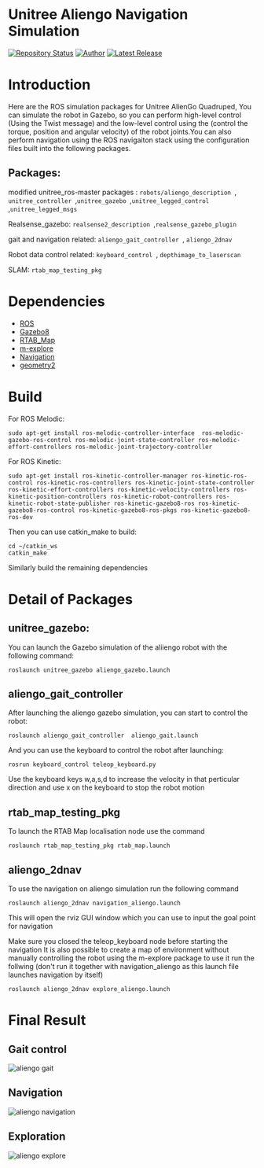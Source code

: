 # Unitree Aliengo Navigation Simulation
[![Repository Status](https://img.shields.io/badge/Repository%20Status-Maintained-dark%20green.svg)](https://github.com/guru-narayana/Aliengo_Nav-sim)
[![Author](https://img.shields.io/badge/Author-Nara%20Guru%20Narayanaswamy-blue)](https://www.linkedin.com/in/nara-guru-narayanaswamy-658a811b0/)
[![Latest Release](https://img.shields.io/badge/Latest%20Release-27%20July%202022-yellow.svg)](https://github.com/guru-narayana/Aliengo_Nav-sim/releases/tag/v3.0)
# Introduction
Here are the ROS simulation packages for Unitree AlienGo Quadruped, You can simulate the robot in Gazebo, so you can perform high-level control (Using the Twist message) and the low-level control using the (control the torque, position and angular velocity) of the robot joints.You can also perform navigation using the ROS navigaiton stack using the configuration files built into the following packages.

## Packages:
modified unitree_ros-master packages :  `robots/aliengo_description `, `unitree_controller `,`unitree_gazebo `,`unitree_legged_control `,`unitree_legged_msgs `

Realsense_gazebo: `realsense2_description `,`realsense_gazebo_plugin`

gait and navigation related: `aliengo_gait_controller `, `aliengo_2dnav`

Robot data control related: `keyboard_control `, `depthimage_to_laserscan`

SLAM:  `rtab_map_testing_pkg `
# Dependencies
* [ROS](https://www.ros.org/)
* [Gazebo8](http://gazebosim.org/)
* [RTAB_Map](https://github.com/introlab/rtabmap_ros)
* [m-explore](https://github.com/hrnr/m-explore)
* [Navigation](https://github.com/ros-planning/navigation)
* [geometry2](https://github.com/ros/geometry2)
# Build
<!-- If you would like to fully compile the `unitree_ros`, please run the following command to install relative packages. -->

For ROS Melodic:
```
sudo apt-get install ros-melodic-controller-interface  ros-melodic-gazebo-ros-control ros-melodic-joint-state-controller ros-melodic-effort-controllers ros-melodic-joint-trajectory-controller
```
For ROS Kinetic:
```
sudo apt-get install ros-kinetic-controller-manager ros-kinetic-ros-control ros-kinetic-ros-controllers ros-kinetic-joint-state-controller ros-kinetic-effort-controllers ros-kinetic-velocity-controllers ros-kinetic-position-controllers ros-kinetic-robot-controllers ros-kinetic-robot-state-publisher ros-kinetic-gazebo8-ros ros-kinetic-gazebo8-ros-control ros-kinetic-gazebo8-ros-pkgs ros-kinetic-gazebo8-ros-dev
```

Then you can use catkin_make to build:
```
cd ~/catkin_ws
catkin_make
```
Similarly build the remaining dependencies 
# Detail of Packages

## unitree_gazebo:
You can launch the Gazebo simulation of the aliiengo robot with the following command:
```
roslaunch unitree_gazebo aliengo_gazebo.launch
```

## aliengo_gait_controller
After launching the aliengo gazebo simulation, you can start to control the robot:
```
roslaunch aliengo_gait_controller  aliengo_gait.launch
```

And you can use the keyboard to control the robot after launching:
```
rosrun keyboard_control teleop_keyboard.py
```
Use the keyboard keys w,a,s,d to increase the velocity in that perticular direction and use x on the keyboard to stop the robot motion 
## rtab_map_testing_pkg
To launch the RTAB Map localisation node use the command 
```
roslaunch rtab_map_testing_pkg rtab_map.launch 
```
## aliengo_2dnav
To use the navigation on aliengo simulation run the following command
```
roslaunch aliengo_2dnav navigation_aliengo.launch
```
This will open the rviz GUI window which you can use to input the goal point for navigation

Make sure you closed the teleop_keyboard node before starting the navigation
It is also possible to create a map of environment without manually controlling the robot using the m-explore package to use it run the follwing (don't run it together with navigation_aliengo as this launch file launches navigation by itself)
```
roslaunch aliengo_2dnav explore_aliengo.launch 
```
# Final Result
## Gait control
![aliengo gait](https://github.com/guru-narayana/Aliengo_Nav-sim/blob/main/data/aliengo_gait.gif)
## Navigation
![aliengo navigation](https://github.com/guru-narayana/Aliengo_Nav-sim/blob/main/data/aliengo_navigation.gif)
## Exploration
![aliengo explore](https://github.com/guru-narayana/Aliengo_Nav-sim/blob/main/data/aliengo_explore.gif)